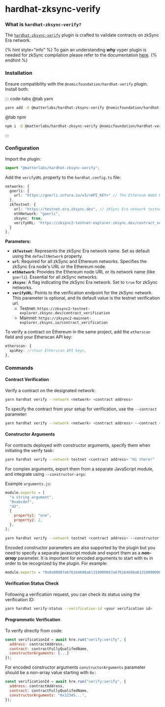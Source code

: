 # hardhat-zksync-verify

### What is `hardhat-zksync-verify?`

The [`hardhat-zksync-verify`](https://www.npmjs.com/package/@matterlabs/hardhat-zksync-verify) plugin is crafted to validate contracts on zkSync Era network.

{% hint style="info" %}
To gain an understanding **why** vyper plugin is needed for zkSync compilation please refer to the documentation [here](https://era.zksync.io/docs/tools/compiler-toolchain/overview.html).
{% endhint %}

### Installation

Ensure compatibility with the `@nomicfoundation/hardhat-verify` plugin. Install both:

::: code-tabs
@tab yarn

```bash
yarn add -D @matterlabs/hardhat-zksync-verify @nomicfoundation/hardhat-verify
```

@tab npm

```bash
npm i -D @matterlabs/hardhat-zksync-verify @nomicfoundation/hardhat-verify
```

:::

### Configuration

Import the plugin:

```typescript
import "@matterlabs/hardhat-zksync-verify";
```

Add the `verifyURL` property to the `hardhat.config.ts` file:

```typescript
networks: {
  goerli: {
    url: "https://goerli.infura.io/v3/<API_KEY>" // The Ethereum Web3 RPC URL (optional).
  },
  zkTestnet: {
    url: "https://testnet.era.zksync.dev", // zkSync Era network testnet URL.
    ethNetwork: "goerli",
    zksync: true,
    verifyURL: 'https://zksync2-testnet-explorer.zksync.dev/contract_verification' // Verification endpoint.
  }
},
```

**Parameters:**

- **`zkTestnet`**: Represents the zkSync Era network name. Set as default using the `defaultNetwork` property.
- **`url`**: Required for all zkSync and Ethereum networks. Specifies the zkSync Era node's URL or the Ethereum node.
- **`ethNetwork`**: Provides the Ethereum node URL or its network name (like `goerli`). Essential for all zkSync networks.
- **`zksync`**: A flag indicating the zkSync Era network. Set to `true` for zkSync networks.
- **`verifyURL`**: Points to the verification endpoint for the zkSync network. This parameter is optional, and its default value is the testnet verification url.
  - Testnet: `https://zksync2-testnet-explorer.zksync.dev/contract_verification`
  - Mainnet: `https://zksync2-mainnet-explorer.zksync.io/contract_verification`

To verify a contract on Ethereum in the same project, add the `etherscan` field and your Etherscan API key:

```typescript
etherscan: {
  apiKey: //<Your Etherscan API key>,
},
```

### Commands

#### Contract Verification

Verify a contract on the designated network:

```bash
yarn hardhat verify --network <network> <contract address>
```

To specify the contract from your setup for verification, use the `--contract` parameter:

```bash
yarn hardhat verify --network <network> <contract address> --contract <fully qualified name>
```

#### **Constructor Arguments**

For contracts deployed with constructor arguments, specify them when initiating the verify task:

```bash
yarn hardhat verify --network testnet <contract address> "Hi there!"
```

For complex arguments, export them from a separate JavaScript module, and integrate using `--constructor-args`:

Example `arguments.js`:

```javascript
module.exports = [
  "a string argument",
  "0xabcdef",
  "42",
  {
    property1: "one",
    property2: 2,
  },
];
```

```bash
yarn hardhat verify --network testnet <contract address> --constructor-args arguments.js
```

Encoded constructor parameters are also supported by the plugin but you need to specify a separate javascript module and export them as a _**non-array**_ parameter. It is important for encoded arguments to start with `0x` in order to be recognized by the plugin. For example:

```javascript
module.exports = "0x0x00087a676164696a61310000087a676164696a61310000000000000000000000008537b364a83f5c9a7ead381d3baf9cbb83769bf5";
```

#### Verification Status Check

Following a verification request, you can check its status using the verification ID:

```bash
yarn hardhat verify-status --verification-id <your verification id>
```

#### Programmatic Verification

To verify directly from code:

```javascript
const verificationId = await hre.run("verify:verify", {
  address: contractAddress,
  contract: contractFullyQualifedName,
  constructorArguments: [...]
});
```

For encoded constructor arguments `constructorArguments` parameter should be a non-array value starting with `0x:`

```javascript
const verificationId = await hre.run("verify:verify", {
  address: contractAddress,
  contract: contractFullyQualifedName,
  constructorArguments: "0x12345...",
});
```
